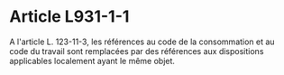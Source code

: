 # Article L931-1-1

A l'article L. 123-11-3, les références au code de la consommation et au code du travail sont remplacées par des références aux dispositions applicables localement ayant le même objet.
